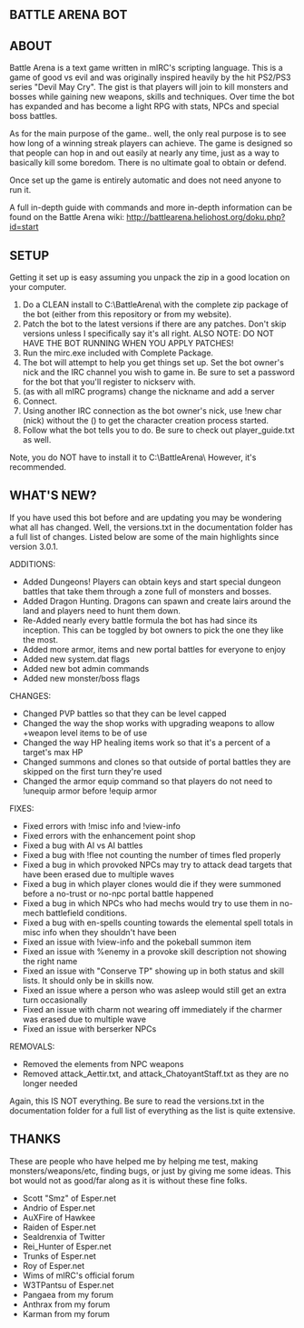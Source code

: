 BATTLE ARENA BOT 
--------------

## ABOUT

Battle Arena is a text game written in mIRC's scripting language.  This is a game of good vs evil and was originally inspired heavily by the hit PS2/PS3 series "Devil May Cry".  The gist is that players will join to kill monsters and bosses while gaining new weapons, skills and techniques. Over time the bot has expanded and has become a light RPG with stats, NPCs and special boss battles.

As for the main purpose of the game.. well, the only real purpose is to see how long of a winning streak players can achieve.  The game is designed so that people can hop in and out easily at nearly any time, just as a way to basically kill some boredom.  There is no ultimate goal to obtain or defend.

Once set up the game is entirely automatic and does not need anyone to run it.

A full in-depth guide with commands and more in-depth information can be found on the Battle Arena wiki:  http://battlearena.heliohost.org/doku.php?id=start


## SETUP

Getting it set up is easy assuming you unpack the zip in a good location on your computer.

 1. Do a CLEAN install to C:\BattleArena\  with the complete zip package of the bot (either from this repository or from my website).
 2. Patch the bot to the latest versions if there are any patches. Don't skip versions unless I specifically say it's all right.  ALSO NOTE: DO NOT HAVE THE BOT RUNNING WHEN YOU APPLY PATCHES!
 3. Run the mirc.exe included with Complete Package.
 4. The bot will attempt to help you get things set up.  Set the bot owner's nick and the IRC channel you wish to game in.  Be sure to set a password for the bot that you'll register to nickserv with.
 5. (as with all mIRC programs) change the nickname and add a server
 6. Connect.
 7. Using another IRC connection as the bot owner's nick, use !new char (nick) without the () to get the character creation process started.
 8. Follow what the bot tells you to do.  Be sure to check out player_guide.txt as well.

Note, you do NOT have to install it to C:\BattleArena\ However, it's recommended.

   
## WHAT'S NEW?

If you have used this bot before and are updating you may be wondering what all has changed.  Well, the versions.txt in the documentation folder has a full list of changes. Listed below are some of the main highlights since version 3.0.1. 

ADDITIONS:
* Added Dungeons! Players can obtain keys and start special dungeon battles that take them through a zone full of monsters and bosses.
* Added Dragon Hunting.  Dragons can spawn and create lairs around the land and players need to hunt them down.
* Re-Added nearly every battle formula the bot has had since its inception. This can be toggled by bot owners to pick the one they like the most.
* Added more armor, items and new portal battles for everyone to enjoy
* Added new system.dat flags
* Added new bot admin commands
* Added new monster/boss flags

CHANGES:
* Changed PVP battles so that they can be level capped
* Changed the way the shop works with upgrading weapons to allow +weapon level items to be of use
* Changed the way HP healing items work so that it's a percent of a target's max HP
* Changed summons and clones so that outside of portal battles they are skipped on the first turn they're used
* Changed the armor equip command so that players do not need to !unequip armor before !equip armor

FIXES:
* Fixed errors with !misc info and !view-info
* Fixed errors with the enhancement point shop
* Fixed a bug with AI vs AI battles
* Fixed a bug with !flee not counting the number of times fled properly
* Fixed a bug in which provoked NPCs may try to attack dead targets that have been erased due to multiple waves
* Fixed a bug in which player clones would die if they were summoned before a no-trust or no-npc portal battle happened
* Fixed a bug in which NPCs who had mechs would try to use them in no-mech battlefield conditions.
* Fixed a bug with en-spells counting towards the elemental spell totals in misc info when they shouldn't have been
* Fixed an issue with !view-info and the pokeball summon item
* Fixed an issue with %enemy in a provoke skill description not showing the right name
* Fixed an issue with "Conserve TP" showing up in both status and skill lists.  It should only be in skills now.
* Fixed an issue where a person who was asleep would still get an extra turn occasionally
* Fixed an issue with charm not wearing off immediately if the charmer was erased due to multiple wave
* Fixed an issue with berserker NPCs 

REMOVALS:
* Removed the elements from NPC weapons
* Removed attack_Aettir.txt, and attack_ChatoyantStaff.txt as they are no longer needed

Again, this IS NOT everything. Be sure to read the versions.txt in the documentation folder for a full list of everything as the list is quite extensive.


## THANKS

These are people who have helped me by helping me test, making monsters/weapons/etc, finding bugs, or just by giving me some ideas.  This bot would not as good/far along as it is without these fine folks.

* Scott "Smz" of Esper.net
* Andrio of Esper.net
* AuXFire of Hawkee
* Raiden of Esper.net
* Sealdrenxia of Twitter
* Rei_Hunter of Esper.net
* Trunks of Esper.net
* Roy of Esper.net
* Wims of mIRC's official forum
* W3TPantsu of Esper.net
* Pangaea from my forum
* Anthrax from my forum
* Karman from my forum
